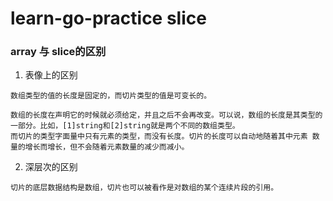 # learn-go-practice slice
### array 与 slice的区别
1. 表像上的区别
```
数组类型的值的长度是固定的，而切片类型的值是可变长的。

数组的长度在声明它的时候就必须给定，并且之后不会再改变。可以说，数组的长度是其类型的一部分。比如，[1]string和[2]string就是两个不同的数组类型。
而切片的类型字面量中只有元素的类型，而没有长度。切片的长度可以自动地随着其中元素 数量的增长而增长，但不会随着元素数量的减少而减小。
```
2. 深层次的区别
```
切片的底层数据结构是数组，切片也可以被看作是对数组的某个连续片段的引用。
```

